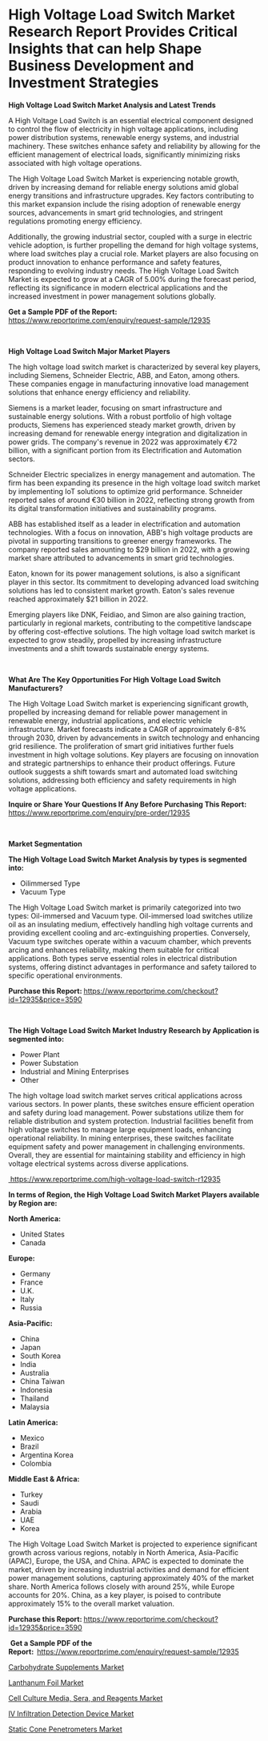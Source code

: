 <p><h1>High Voltage Load Switch Market Research Report Provides Critical Insights that can help Shape Business Development and Investment Strategies</h1></p><p><strong>High Voltage Load Switch Market Analysis and Latest Trends</strong></p>
<p><p>A High Voltage Load Switch is an essential electrical component designed to control the flow of electricity in high voltage applications, including power distribution systems, renewable energy systems, and industrial machinery. These switches enhance safety and reliability by allowing for the efficient management of electrical loads, significantly minimizing risks associated with high voltage operations.</p><p>The High Voltage Load Switch Market is experiencing notable growth, driven by increasing demand for reliable energy solutions amid global energy transitions and infrastructure upgrades. Key factors contributing to this market expansion include the rising adoption of renewable energy sources, advancements in smart grid technologies, and stringent regulations promoting energy efficiency. </p><p>Additionally, the growing industrial sector, coupled with a surge in electric vehicle adoption, is further propelling the demand for high voltage systems, where load switches play a crucial role. Market players are also focusing on product innovation to enhance performance and safety features, responding to evolving industry needs. The High Voltage Load Switch Market is expected to grow at a CAGR of 5.00% during the forecast period, reflecting its significance in modern electrical applications and the increased investment in power management solutions globally.</p></p>
<p><strong>Get a Sample PDF of the Report:&nbsp;</strong> <a href="https://www.reportprime.com/enquiry/request-sample/12935">https://www.reportprime.com/enquiry/request-sample/12935</a></p>
<p>&nbsp;</p>
<p><strong>High Voltage Load Switch Major Market Players</strong></p>
<p><p>The high voltage load switch market is characterized by several key players, including Siemens, Schneider Electric, ABB, and Eaton, among others. These companies engage in manufacturing innovative load management solutions that enhance energy efficiency and reliability.</p><p>Siemens is a market leader, focusing on smart infrastructure and sustainable energy solutions. With a robust portfolio of high voltage products, Siemens has experienced steady market growth, driven by increasing demand for renewable energy integration and digitalization in power grids. The company's revenue in 2022 was approximately €72 billion, with a significant portion from its Electrification and Automation sectors.</p><p>Schneider Electric specializes in energy management and automation. The firm has been expanding its presence in the high voltage load switch market by implementing IoT solutions to optimize grid performance. Schneider reported sales of around €30 billion in 2022, reflecting strong growth from its digital transformation initiatives and sustainability programs.</p><p>ABB has established itself as a leader in electrification and automation technologies. With a focus on innovation, ABB's high voltage products are pivotal in supporting transitions to greener energy frameworks. The company reported sales amounting to $29 billion in 2022, with a growing market share attributed to advancements in smart grid technologies.</p><p>Eaton, known for its power management solutions, is also a significant player in this sector. Its commitment to developing advanced load switching solutions has led to consistent market growth. Eaton's sales revenue reached approximately $21 billion in 2022.</p><p>Emerging players like DNK, Feidiao, and Simon are also gaining traction, particularly in regional markets, contributing to the competitive landscape by offering cost-effective solutions. The high voltage load switch market is expected to grow steadily, propelled by increasing infrastructure investments and a shift towards sustainable energy systems.</p></p>
<p>&nbsp;</p>
<p><strong>What Are The Key Opportunities For High Voltage Load Switch Manufacturers?</strong></p>
<p><p>The High Voltage Load Switch market is experiencing significant growth, propelled by increasing demand for reliable power management in renewable energy, industrial applications, and electric vehicle infrastructure. Market forecasts indicate a CAGR of approximately 6-8% through 2030, driven by advancements in switch technology and enhancing grid resilience. The proliferation of smart grid initiatives further fuels investment in high voltage solutions. Key players are focusing on innovation and strategic partnerships to enhance their product offerings. Future outlook suggests a shift towards smart and automated load switching solutions, addressing both efficiency and safety requirements in high voltage applications.</p></p>
<p><strong>Inquire or Share Your Questions If Any Before Purchasing This Report:</strong> <a href="https://www.reportprime.com/enquiry/pre-order/12935">https://www.reportprime.com/enquiry/pre-order/12935</a></p>
<p>&nbsp;</p>
<p><strong>Market Segmentation</strong></p>
<p><strong>The High Voltage Load Switch Market Analysis by types is segmented into:</strong></p>
<p><ul><li>Oilimmersed Type</li><li>Vacuum Type</li></ul></p>
<p><p>The High Voltage Load Switch market is primarily categorized into two types: Oil-immersed and Vacuum type. Oil-immersed load switches utilize oil as an insulating medium, effectively handling high voltage currents and providing excellent cooling and arc-extinguishing properties. Conversely, Vacuum type switches operate within a vacuum chamber, which prevents arcing and enhances reliability, making them suitable for critical applications. Both types serve essential roles in electrical distribution systems, offering distinct advantages in performance and safety tailored to specific operational environments.</p></p>
<p><strong>Purchase this Report:&nbsp;</strong><a href="https://www.reportprime.com/checkout?id=12935&price=3590">https://www.reportprime.com/checkout?id=12935&price=3590</a></p>
<p>&nbsp;</p>
<p><strong>The High Voltage Load Switch Market Industry Research by Application is segmented into:</strong></p>
<p><ul><li>Power Plant</li><li>Power Substation</li><li>Industrial and Mining Enterprises</li><li>Other</li></ul></p>
<p><p>The high voltage load switch market serves critical applications across various sectors. In power plants, these switches ensure efficient operation and safety during load management. Power substations utilize them for reliable distribution and system protection. Industrial facilities benefit from high voltage switches to manage large equipment loads, enhancing operational reliability. In mining enterprises, these switches facilitate equipment safety and power management in challenging environments. Overall, they are essential for maintaining stability and efficiency in high voltage electrical systems across diverse applications.</p></p>
<p><a href="https://www.reportprime.com/high-voltage-load-switch-r12935">&nbsp;https://www.reportprime.com/high-voltage-load-switch-r12935</a></p>
<p><strong>In terms of Region, the High Voltage Load Switch Market Players available by Region are:</strong></p>
<p>
    <p> <strong> North America: </strong>
        <ul>
            <li>United States</li>
            <li>Canada</li>
        </ul>
        </p> 
    <p> <strong> Europe: </strong>
        <ul>
            <li>Germany</li>
            <li>France</li>
            <li>U.K.</li>
            <li>Italy</li>
            <li>Russia</li>
        </ul>
        </p> 
    <p> <strong> Asia-Pacific: </strong>
        <ul>
            <li>China</li>
            <li>Japan</li>
            <li>South Korea</li>
            <li>India</li>
            <li>Australia</li>
            <li>China Taiwan</li>
            <li>Indonesia</li>
            <li>Thailand</li>
            <li>Malaysia</li>
        </ul>
        </p> 
    <p> <strong> Latin America: </strong>
        <ul>
            <li>Mexico</li>
            <li>Brazil</li>
            <li>Argentina Korea</li>
            <li>Colombia</li>
        </ul>
        </p> 
    <p> <strong> Middle East & Africa: </strong>
        <ul>
            <li>Turkey</li>
            <li>Saudi</li>
            <li>Arabia</li>
            <li>UAE</li>
            <li>Korea</li>
        </ul>
    </p>
    </p>
<p><p>The High Voltage Load Switch Market is projected to experience significant growth across various regions, notably in North America, Asia-Pacific (APAC), Europe, the USA, and China. APAC is expected to dominate the market, driven by increasing industrial activities and demand for efficient power management solutions, capturing approximately 40% of the market share. North America follows closely with around 25%, while Europe accounts for 20%. China, as a key player, is poised to contribute approximately 15% to the overall market valuation.</p></p>
<p><strong>Purchase this Report: </strong><a href="https://www.reportprime.com/checkout?id=12935&price=3590">https://www.reportprime.com/checkout?id=12935&price=3590</a></p>
<p>&nbsp;<strong>Get a Sample PDF of the Report:&nbsp;&nbsp;</strong><a href="https://www.reportprime.com/enquiry/request-sample/12935">https://www.reportprime.com/enquiry/request-sample/12935</a></p>
<p><strong></strong></p>
<p><p><a href="https://www.linkedin.com/pulse/global-carbohydrate-supplements-market-sector-types-applications-hs5ie?trackingId=dc2AoOe%2BRNOR7NXYQDEBFw%3D%3D">Carbohydrate Supplements Market</a></p><p><a href="https://medium.com/@borisfisher1942/lanthanum-foil-market-size-share-growth-and-market-analysis-by-type-by-application-c77c9417f695">Lanthanum Foil Market</a></p><p><a href="https://issuu.com/reportprime-2/docs/cell-culture-media-sera-and-reagent_6fe0b104485ed9">Cell Culture Media, Sera, and Reagents Market</a></p><p><a href="https://issuu.com/reportprime-2/docs/iv-infiltration-detection-device-ma_510ec16e5cd730">IV Infiltration Detection Device Market</a></p><p><a href="https://github.com/ashepherd82/Market-Research-Report-List-6/blob/main/static-cone-penetrometers-market.md">Static Cone Penetrometers Market</a></p></p>